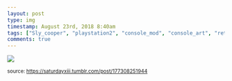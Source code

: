 ```yaml
---
layout: post
type: img
timestamp: August 23rd, 2018 8:40am
tags: ["Sly_cooper", "playstation2", "console_mod", "console_art", "retro_games", "art"]
comments: true
---
```

<img src="https://saturdayxiii.github.io/media/177308251944.jpg"/>
  
<small>source: https://saturdayxiii.tumblr.com/post/177308251944</small>